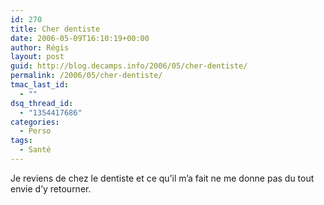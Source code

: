 ```yaml
---
id: 270
title: Cher dentiste
date: 2006-05-09T16:10:19+00:00
author: Régis
layout: post
guid: http://blog.decamps.info/2006/05/cher-dentiste/
permalink: /2006/05/cher-dentiste/
tmac_last_id:
  - ""
dsq_thread_id:
  - "1354417686"
categories:
  - Perso
tags:
  - Santé
---
```

Je reviens de chez le dentiste et ce qu&rsquo;il m&rsquo;a fait ne me donne pas du tout envie d&rsquo;y retourner.